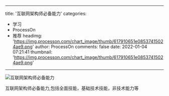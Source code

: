 
---
title: '互联网架构师必备能力'
categories: 
 - 学习
 - ProcessOn
 - 推荐
headimg: 'https://img.processon.com/chart_image/thumb/617910651e08537415024ae9.png'
author: ProcessOn
comments: false
date: 2022-01-04 07:21:41
thumbnail: 'https://img.processon.com/chart_image/thumb/617910651e08537415024ae9.png'
---

<div>   
<img class="thumb" alt="互联网架构师必备能力" src="https://img.processon.com/chart_image/thumb/617910651e08537415024ae9.png" referrerpolicy="no-referrer">
<p>互联网架构师必备能力,包括全面技能，基础技术技能，非技术能力等</p>  
</div>
            